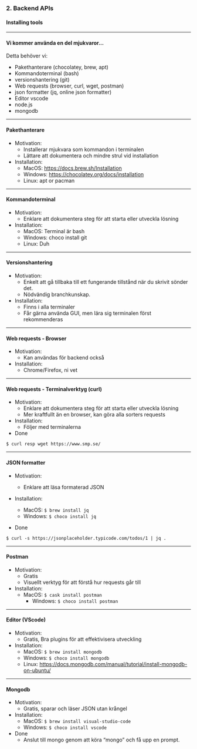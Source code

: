 ### 2. Backend APIs
#### Installing tools

---

#### Vi kommer använda en del mjukvaror...

Detta behöver vi:
* Pakethanterare (chocolatey, brew, apt)
* Kommandoterminal (bash)
* versionshantering (git)
* Web requests (browser, curl, wget, postman)
* json formatter (jq, online json formatter)
* Editor vscode
* node.js
* mongodb

---

#### Pakethanterare

* Motivation:
  * Installerar mjukvara som kommandon i terminalen
  * Lättare att dokumentera och mindre strul vid installation
* Installation:
  * MacOS: <a href="https://docs.brew.sh/Installation" target="blank">https://docs.brew.sh/Installation</a>
  * Windows: <a href="https://chocolatey.org/docs/installation" target="_blank">https://chocolatey.org/docs/installation</a>
  * Linux: apt or pacman

---

#### Kommandoterminal
* Motivation:
  * Enklare att dokumentera steg för att starta eller utveckla lösning
* Installation:
  * MacOS: Terminal är bash
  * Windows: choco install git
  * Linux: Duh

---

#### Versionshantering
* Motivation:
  * Enkelt att gå tillbaka till ett fungerande tillstånd när du skrivit sönder det.
  * Nödvändig branchkunskap.
* Installation:
  * Finns i alla terminaler
  * Får gärna använda GUI, men lära sig terminalen först rekommenderas

---
#### Web requests - Browser
* Motivation:
  * Kan användas för backend också
* Installation:
  * Chrome/Firefox, ni vet

---

#### Web requests - Terminalverktyg (curl)
* Motivation:
  * Enklare att dokumentera steg för att starta eller utveckla lösning
  * Mer kraftfullt än en browser, kan göra alla sorters requests
* Installation:
  * Följer med terminalerna
* Done
```
$ curl resp wget https://www.smp.se/
```			 

---

#### JSON formatter
* Motivation:
  * Enklare att läsa formaterad JSON
* Installation:
	* MacOS: ```$ brew install jq```
	* Windows: ```$ choco install jq```

* Done
```
$ curl -s https://jsonplaceholder.typicode.com/todos/1 | jq .
```			 

---

#### Postman
* Motivation:
  * Gratis 
  * Visuellt verktyg för att förstå hur requests går till
* Installation:
  * MacOS: ```$ cask install postman```		 
	* Windows: ```$ choco install postman```

---

#### Editor (VScode)
* Motivation:
  * Gratis, Bra plugins för att effektivisera utveckling
* Installation:
	* MacOS: ```$ brew install mongodb```
	* Windows: ```$ choco install mongodb```
	* Linux: <a href="https://docs.mongodb.com/manual/tutorial/install-mongodb-on-ubuntu/" target="_blank">https://docs.mongodb.com/manual/tutorial/install-mongodb-on-ubuntu/</a>

---

#### Mongodb
* Motivation:
  * Gratis, sparar och läser JSON utan krångel
* Installation:
	* MacOS: ```$ brew install visual-studio-code```
	* Windows: ```$ choco install vscode```
* Done
  * Anslut till mongo genom att köra “mongo” och få upp en prompt.